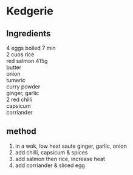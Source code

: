 # Kedgerie

## Ingredients
4 eggs boiled 7 min  
2 cuos rice  
red salmon 415g  
butter  
onion  
tumeric  
curry powder  
ginger, garlic  
2 red chilli  
capsicum  
corriander  

## method
1. in a wok, low heat saute ginger, garlic, onion
2. add chilli, capsicum & spices
3. add salmon then rice, increase heat
4. add corriander & sliced egg

